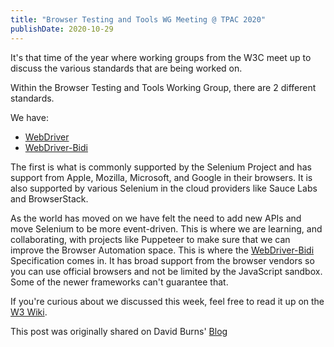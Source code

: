 ```yaml
---
title: "Browser Testing and Tools WG Meeting @ TPAC 2020"
publishDate: 2020-10-29
---
```


It's that time of the year where working groups from the W3C meet up to discuss the various standards that
are being worked on.

Within the Browser Testing and Tools Working Group, there are 2 different standards.

We have:

* [WebDriver](https://w3c.github.io/webdriver/)
* [WebDriver-Bidi](https://w3c.github.io/webdriver-bidi)

The first is what is commonly supported by the Selenium Project and has support from Apple, Mozilla, Microsoft, and Google in their browsers. It is also supported by various Selenium in the cloud providers like Sauce Labs and BrowserStack.

As the world has moved on we have felt the need to add new APIs and move Selenium to be more event-driven. This is where we are learning, and collaborating, with projects like Puppeteer to make sure that we can improve the Browser Automation space. This is where the [WebDriver-Bidi](https://w3c.github.io/webdriver-bidi) Specification comes in. It has broad support from the browser vendors so you can use official browsers and not be limited by the JavaScript sandbox. Some of the newer frameworks can't guarantee that.

If you're curious about we discussed this week, feel free to read it up on the [W3 Wiki](https://www.w3.org/wiki/WebDriver/2020-TPAC).

This post was originally shared on David Burns' [Blog](https://www.theautomatedtester.co.uk/blog/2020/webdriver-tpac-meeting-2020/)
